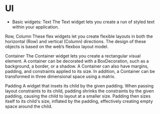 # UI
- Basic widgets:
Text
The Text widget lets you create a run of styled text within your application.
                   
Row, Column
These flex widgets let you create flexible layouts in both the horizontal (Row) and vertical (Column) directions. The design of these objects is based on the web’s flexbox layout model.

Container
The Container widget lets you create a rectangular visual element. A container can be decorated with a BoxDecoration, such as a background, a border, or a shadow. A Container can also have margins, padding, and constraints applied to its size. In addition, a Container can be transformed in three dimensional space using a matrix.

Padding
A widget that insets its child by the given padding.
When passing layout constraints to its child, padding shrinks the constraints by the given padding, causing the child to layout at a smaller size. Padding then sizes itself to its child's size, inflated by the padding, effectively creating empty space around the child.

